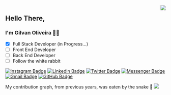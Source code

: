 <!-- Resumo das atividades no GitHub -->
<img align="right" src="https://github-readme-stats.vercel.app/api?username=GilvanPOliveira&show_icons=true&icon_color=CE1D2D&text_color=718096&bg_color=00000000&hide_title=true&hide_border=true"/>

## Hello There, 
### I'm Gilvan Oliveira 🙋‍♂️

- [X] Full Stack Developer (in Progress...)
- [ ] Front End Developer
- [ ] Back End Developer
- [ ] Follow the white rabbit

<!-- Social -->
[![Instagram Badge](https://img.shields.io/badge/-<-E4405F?style=flat&logo=Instagram&logoColor=white)](https://www.instagram.com/gilvanpoliveira/ "Connect on Instagram")
[![Linkedin Badge](https://img.shields.io/badge/-<-007bb6?style=flat&logo=Linkedin&logoColor=white)](https://www.linkedin.com/in/gilvanpoliveira/ "Connect on LinkedIn")
[![Twitter Badge](https://img.shields.io/badge/-<-00aced?style=flat&logo=Twitter&logoColor=white)](https://twitter.com/GilvanPOliveira "Follow on Twitter")
[![Messenger Badge](https://img.shields.io/badge/-<-0078FF?style=flat&logo=Messenger&logoColor=white)](https://m.me/gilvanpoliveira06 "Connect on Facebook")
[![Gmail Badge](https://img.shields.io/badge/-<-c14438?style=flat&logo=Gmail&logoColor=white)](mailto:gilvanpoliveira06@gmail.com "Connect via Email")
[![GitHub Badge](https://img.shields.io/badge/-<-00aced?style=flat&logo=GitHub&logoColor=white)](https://github.com/GilvanPOliveira)


<!-- Exibir Trofeus -->
<!-- TEMAS: dark, radical, merko, gruvbox, tokyonight, onedark, cobalt, synthwave, highcontrast, dracula -->
<!-- [![trophy](https://github-profile-trophy.vercel.app/?username=GilvanPOliveira&theme=dracula)](https://github.com/ryo-ma/github-profile-trophy) -->

<!-- Exibir Linguagens mais utilizadas -->
<!-- <img align="right" src="https://github-readme-stats.vercel.app/api/top-langs/?username=GilvanPOliveira&layout=compact&langs_count=10&theme=dark"/> -->

<!-- Gif Snake do gráfico de contribuição -->
My contribution graph, from previous years, was eaten by the snake 🐍
<img src='https://github.com/LuigiGF/LuigiGF/blob/output/github-contribution-grid-snake.svg'> 

<!-- Gif Snake
Light Mode
<img align='center' src='https://github.com/mayankchaudhary26/mayankchaudhary26/blob/output/github-contribution-grid-snake.gif' width='900"'> 
Dark Mode
![Snake animation](https://github.com/LuigiGF/LuigiGF/blob/output/github-contribution-grid-snake.svg)
-->
